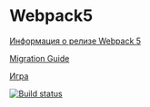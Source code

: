 # Webpack5

[Информация о релизе Webpack 5](https://webpack.js.org/blog/2020-10-10-webpack-5-release/)

[Migration Guide](https://webpack.js.org/migrate/5/)

[Игра](https://natlia82.github.io/LessonEventHandling/)

[![Build status](https://ci.appveyor.com/api/projects/status/nieceoraqw50fgp9?svg=true)](https://ci.appveyor.com/project/Natlia82/lessoneventhandling)


